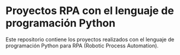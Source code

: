 # Proyectos RPA con el lenguaje de programación Python

Este repositorio contiene los proyectos realizados con el lenguaje de programación Python para RPA (Robotic Process Automation).